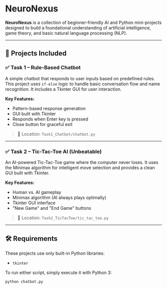 # NeuroNexus

**NeuroNexus** is a collection of beginner-friendly AI and Python mini-projects designed to build a foundational understanding of artificial intelligence, game theory, and basic natural language processing (NLP).

---

## 🧠 Projects Included

### ✅ Task 1 – Rule-Based Chatbot

A simple chatbot that responds to user inputs based on predefined rules. This project uses `if-else` logic to handle basic conversation flow and name recognition. It includes a Tkinter GUI for user interaction.

**Key Features:**
- Pattern-based response generation
- GUI built with Tkinter
- Responds when Enter key is pressed
- Close button for graceful exit

> 📁 Location: `Task1_Chatbot/chatbot.py`

---

### ✅ Task 2 – Tic-Tac-Toe AI (Unbeatable)

An AI-powered Tic-Tac-Toe game where the computer never loses. It uses the Minimax algorithm for intelligent move selection and provides a clean GUI built with Tkinter.

**Key Features:**
- Human vs. AI gameplay
- Minimax algorithm (AI always plays optimally)
- Tkinter GUI interface
- "New Game" and "End Game" buttons

> 📁 Location: `Task2_TicTacToe/tic_tac_toe.py`

---

## 🛠️ Requirements

These projects use only built-in Python libraries:
- `tkinter`

To run either script, simply execute it with Python 3:

```bash
python chatbot.py
